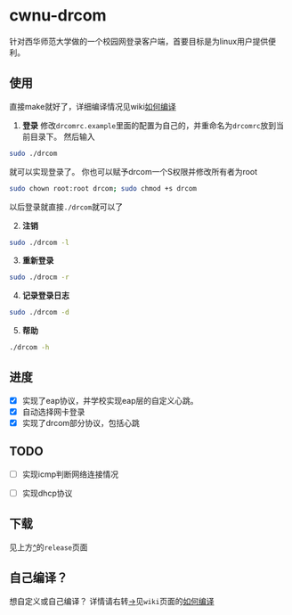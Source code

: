 # cwnu-drcom
针对西华师范大学做的一个校园网登录客户端，首要目标是为linux用户提供便利。

## 使用
直接make就好了，详细编译情况见wiki[如何编译](https://github.com/leetking/cwnu-drcom/wiki/HOW-TO-BUILD)

1. **登录**
 修改`drcomrc.example`里面的配置为自己的，并重命名为`drcomrc`放到当前目录下。
 然后输入
 ```bash
 sudo ./drcom
 ```
 就可以实现登录了。
 你也可以赋予drcom一个S权限并修改所有者为root
 ```bash
 sudo chown root:root drcom; sudo chmod +s drcom
 ```
 以后登录就直接`./drcom`就可以了

2. **注销**
 ```bash
 sudo ./drcom -l
 ```

3. **重新登录**
 ```bash
 sudo ./drocm -r
 ```
4. **记录登录日志**
 ```bash
 sudo ./drcom -d
 ```

5. **帮助**
 ```bash
 ./drcom -h
 ```

## 进度
- [x] 实现了eap协议，并学校实现eap层的自定义心跳。
- [x] 自动选择网卡登录
- [x] 实现了drcom部分协议，包括心跳

## TODO
- [ ] 实现icmp判断网络连接情况
- [ ] 实现dhcp协议


## 下载
见上方[^](https://github.com/leetking/cwnu-drcom/releases)的`release`页面

## 自己编译？
想自定义或自己编译？
详情请右转[->](https://github.com/leetking/cwnu-drcom/wiki)见`wiki`页面的[如何编译](https://github.com/leetking/cwnu-drcom/wiki/HOW-TO-BUILD)
